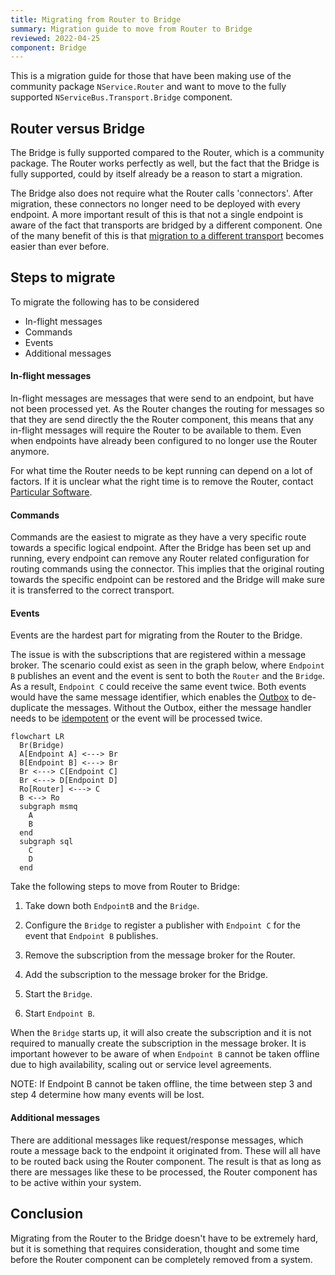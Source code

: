 ```yaml
---
title: Migrating from Router to Bridge
summary: Migration guide to move from Router to Bridge
reviewed: 2022-04-25
component: Bridge
---
```

This is a migration guide for those that have been making use of the community package `NService.Router` and want to move to the fully supported `NServiceBus.Transport.Bridge` component.

## Router versus Bridge

The Bridge is fully supported compared to the Router, which is a community package. The Router works perfectly as well, but the fact that the Bridge is fully supported, could by itself  already be a reason to start a migration.

The Bridge also does not require what the Router calls 'connectors'. After migration, these connectors no longer need to be deployed with every endpoint. A more important result of this is that not a single endpoint is aware of the fact that transports are bridged by a different component. One of the many benefit of this is that [migration to a different transport](scenarios.md) becomes easier than ever before.

## Steps to migrate

To migrate the following has to be considered

- In-flight messages
- Commands
- Events
- Additional messages

#### In-flight messages

In-flight messages are messages that were send to an endpoint, but have not been processed yet. As the Router changes the routing for messages so that they are send directly the the Router component, this means that any in-flight messages will require the Router to be available to them. Even when endpoints have already been configured to no longer use the Router anymore.

For what time the Router needs to be kept running can depend on a lot of factors. If it is unclear what the right time is to remove the Router, contact [Particular Software](https://particular.net/contactus).

#### Commands

Commands are the easiest to migrate as they have a very specific route towards a specific logical endpoint. After the Bridge has been set up and running, every endpoint can remove any Router related configuration for routing commands using the connector. This implies that the original routing towards the specific endpoint can be restored and the Bridge will make sure it is transferred to the correct transport.

#### Events

Events are the hardest part for migrating from the Router to the Bridge.

The issue is with the subscriptions that are registered within a message broker. The scenario could exist as seen in the graph below, where `Endpoint B` publishes an event and the event is sent to both the `Router` and the `Bridge`. As a result, `Endpoint C` could receive the same event twice. Both events would have the same message identifier, which enables the [Outbox](/nservicebus/outbox/) to de-duplicate the messages. Without the Outbox, either the message handler needs to be [idempotent](/nservicebus/concepts/glossary.md#idempotence) or the event will be processed twice.

```mermaid
flowchart LR
  Br(Bridge)
  A[Endpoint A] <---> Br
  B[Endpoint B] <---> Br
  Br <---> C[Endpoint C]
  Br <---> D[Endpoint D]
  Ro[Router] <---> C
  B <--> Ro
  subgraph msmq
    A
    B
  end
  subgraph sql
    C
    D
  end
```

Take the following steps to move from Router to Bridge:

1. Take down both `EndpointB` and the `Bridge`.

1. Configure the `Bridge` to register a publisher with `Endpoint C` for the event that `Endpoint B` publishes.
2. Remove the subscription from the message broker for the Router.
3. Add the subscription to the message broker for the Bridge.
4. Start the `Bridge`.
5. Start `Endpoint B`.

When the `Bridge` starts up, it will also create the subscription and it is not required to manually create the subscription in the message broker. It is important however to be aware of when `Endpoint B` cannot be taken offline due to high availability, scaling out or service level agreements.

NOTE: If Endpoint B cannot be taken offline, the time between step 3 and step 4 determine how many events will be lost.

#### Additional messages

There are additional messages like request/response messages, which route a message back to the endpoint it originated from. These will all have to be routed back using the Router component. The result is that as long as there are messages like these to be processed, the Router component has to be active within your system.

## Conclusion

Migrating from the Router to the Bridge doesn't have to be extremely hard, but it is something that requires consideration, thought and some time before the Router component can be completely removed from a system.